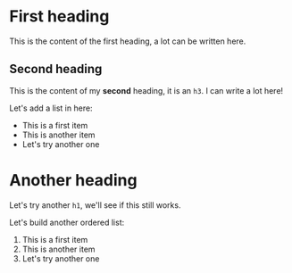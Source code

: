 # First heading

This is the content of the first heading, a lot can be written here.

## Second heading

This is the content of my **second** heading, it is an `h3`. I can write a lot here!

Let's add a list in here:
- This is a first item
- This is another item
- Let's try another one

# Another heading

Let's try another `h1`, we'll see if this still works.

Let's build another ordered list:
1. This is a first item
2. This is another item
3. Let's try another one